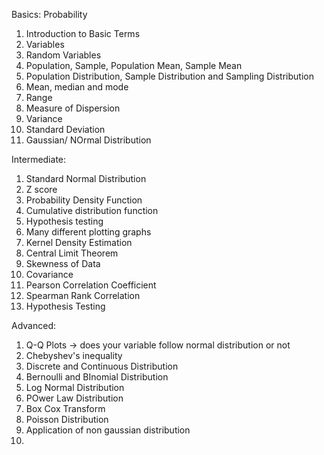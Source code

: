 Basics: Probability
   1. Introduction to Basic Terms
   2. Variables
   3. Random Variables
   4. Population, Sample, Population Mean, Sample Mean
   5. Population Distribution, Sample Distribution and Sampling Distribution
   6. Mean, median and mode
   7. Range
   8. Measure of Dispersion
   9. Variance
   10. Standard Deviation
   11. Gaussian/ NOrmal Distribution

 Intermediate:
   1. Standard Normal Distribution
   2. Z score
   3. Probability Density Function
   4.  Cumulative distribution function
   5.  Hypothesis testing
   6.  Many different plotting graphs
   7.  Kernel Density Estimation
   8.  Central Limit Theorem
   9.  Skewness of Data
   10.  Covariance
   11.  Pearson Correlation Coefficient
   12.  Spearman Rank Correlation
   13.  Hypothesis Testing
 
Advanced:
  1. Q-Q Plots -> does your variable follow normal distribution or not
  2. Chebyshev's inequality
  3. Discrete and Continuous Distribution
  4. Bernoulli and BInomial Distribution
  5. Log Normal Distribution
  6. POwer Law Distribution
  7. Box Cox Transform
  8. Poisson Distribution
  9. Application of non gaussian distribution
  10. 
